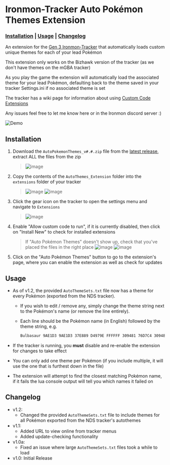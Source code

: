 # Ironmon-Tracker Auto Pokémon Themes Extension

### [Installation](#installation) | [Usage](#usage) | [Changelog](#changelog)

An extension for the [Gen 3 Ironmon-Tracker](https://github.com/besteon/Ironmon-Tracker) that automatically loads custom unique themes for each of your lead Pokémon

This extension only works on the Bizhawk version of the tracker (as we don't have themes on the mGBA tracker)

As you play the game the extension will automatically load the associated theme for your lead Pokémon, defaulting back to the theme saved in your tracker Settings.ini if no associated theme is set

The tracker has a wiki page for information about using [Custom Code Extensions](https://github.com/besteon/Ironmon-Tracker/wiki/Tracker-Add-ons#custom-code-extensions)

Any issues feel free to let me know here or in the Ironmon discord server :)

![Demo](https://user-images.githubusercontent.com/106463662/217630370-ebc1c5c7-23de-4d4a-99f5-5304ac3c163f.gif)

## Installation

1. Download the `AutoPokemonThemes_v#.#.zip` file from the [latest release](https://github.com/Fellshadow/Ironmon-Tracker-AutoPokemonThemes/releases/latest), extract ALL the files from the zip
   > ![image](https://user-images.githubusercontent.com/106463662/217638699-62103922-83a3-4b7e-8e5f-9c9c83bac97c.png)
2. Copy the contents of the `AutoThemes_Extension` folder into the `extensions` folder of your tracker
   > ![image](https://user-images.githubusercontent.com/106463662/217638418-134923c8-2fb3-4f3f-b85b-cd5c8a3325c0.png)
   > ![image](https://user-images.githubusercontent.com/106463662/217638515-57e0c672-9da4-447c-aaaa-4fc3788a9f09.png)
3. Click the gear icon on the tracker to open the settings menu and navigate to `Extensions`
   > ![image](https://user-images.githubusercontent.com/106463662/217632595-80cd058d-7e43-4b3d-bd33-41654530b1aa.png)
4. Enable "Allow custom code to run", if it is currently disabled, then click on "Install New" to check for installed extensions
   > If "Auto Pokémon Themes" doesn't show up, check that you've placed the files in the right place
   > ![image](https://user-images.githubusercontent.com/106463662/219774930-48234814-5265-4cc0-8d54-548216a94a90.png)
   > ![image](https://github.com/Fellshadow/Ironmon-Tracker-AutoPokemonThemes/assets/106463662/396cb33c-20c4-4696-85c6-a11e82727b3b)
5. Click on the "Auto Pokémon Themes" button to go to the extension's page, where you can enable the extension as well as check for updates

## Usage

- As of v1.2, the provided `AutoThemeSets.txt` file now has a theme for every Pokémon (exported from the NDS tracker).
  - If you wish to edit / remove any, simply change the theme string next to the Pokémon's name (or remove the line entirely).
  - Each line should be the Pokémon name (in English) followed by the theme string, e.g.

     ```txt
     Bulbasaur 9AE1D3 9AE1D3 37E889 D4979E FFFFFF 309481 76D7C4 309481 76D7C4 309481 76D7C4 0 1
     ```

- If the tracker is running, you **must** disable and re-enable the extension for changes to take effect
- You can only add one theme per Pokémon (if you include multiple, it will use the one that is furthest down in the file)
- The extension will attempt to find the closest matching Pokémon name, if it fails the lua console output will tell you which names it failed on

## Changelog

- v1.2:
  - Changed the provided `AutoThemeSets.txt` file to include themes for all Pokémon exported from the NDS tracker's autothemes
- v1.1:
  - Added URL to view online from tracker menus
  - Added update-checking functionality
- v1.0a:
  - Fixed an issue where large `AutoThemeSets.txt` files took a while to load
- v1.0: Initial Release
